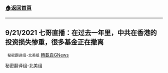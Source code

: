 ###  [:house:返回首頁](https://github.com/ourhimalayas/txt)
---


## 9/21/2021 七哥直播：在过去一年里，中共在香港的投资损失惨重，很多基金正在撤离
` 秘密翻译组-北美组` [轉載自GNews](https://gnews.org/zh-hans/1548462/)

秘密翻译组-北美组
